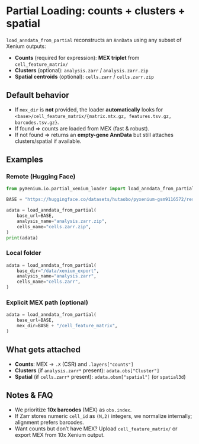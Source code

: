 # Partial Loading: counts + clusters + spatial

`load_anndata_from_partial` reconstructs an `AnnData` using any subset of Xenium outputs:

- **Counts** (required for expression): **MEX triplet** from `cell_feature_matrix/`
- **Clusters** (optional): `analysis.zarr` / `analysis.zarr.zip`
- **Spatial centroids** (optional): `cells.zarr` / `cells.zarr.zip`

## Default behavior

- If `mex_dir` is **not** provided, the loader **automatically** looks for
  `<base>/cell_feature_matrix/{matrix.mtx.gz, features.tsv.gz, barcodes.tsv.gz}`.
- If found ⇒ counts are loaded from MEX (fast & robust).
- If not found ⇒ returns an **empty-gene AnnData** but still attaches clusters/spatial if available.

## Examples

### Remote (Hugging Face)

```python
from pyXenium.io.partial_xenium_loader import load_anndata_from_partial

BASE = "https://huggingface.co/datasets/hutaobo/pyxenium-gsm9116572/resolve/main"

adata = load_anndata_from_partial(
    base_url=BASE,
    analysis_name="analysis.zarr.zip",
    cells_name="cells.zarr.zip",
)
print(adata)
```

### Local folder

```python
adata = load_anndata_from_partial(
    base_dir="/data/xenium_export",
    analysis_name="analysis.zarr",
    cells_name="cells.zarr",
)
```

### Explicit MEX path (optional)

```python
adata = load_anndata_from_partial(
    base_url=BASE,
    mex_dir=BASE + "/cell_feature_matrix",
)
```

## What gets attached

- **Counts**: MEX → `.X` (CSR) and `.layers["counts"]`
- **Clusters** (if `analysis.zarr*` present): `adata.obs["Cluster"]`
- **Spatial** (if `cells.zarr*` present): `adata.obsm["spatial"]` (or `spatial3d`)

## Notes & FAQ

- We prioritize **10x barcodes** (MEX) as `obs.index`.
- If Zarr stores numeric `cell_id` as `(N,2)` integers, we normalize internally; alignment prefers barcodes.
- Want counts but don’t have MEX? Upload `cell_feature_matrix/` or export MEX from 10x Xenium output.
